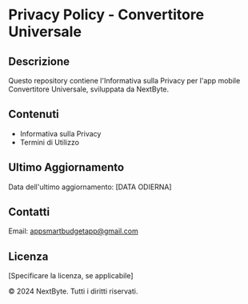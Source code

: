 # Privacy Policy - Convertitore Universale

## Descrizione
Questo repository contiene l'Informativa sulla Privacy per l'app mobile Convertitore Universale, sviluppata da NextByte.

## Contenuti
- Informativa sulla Privacy
- Termini di Utilizzo

## Ultimo Aggiornamento
Data dell'ultimo aggiornamento: [DATA ODIERNA]

## Contatti
Email: appsmartbudgetapp@gmail.com


## Licenza
[Specificare la licenza, se applicabile]

© 2024 NextByte. Tutti i diritti riservati.
